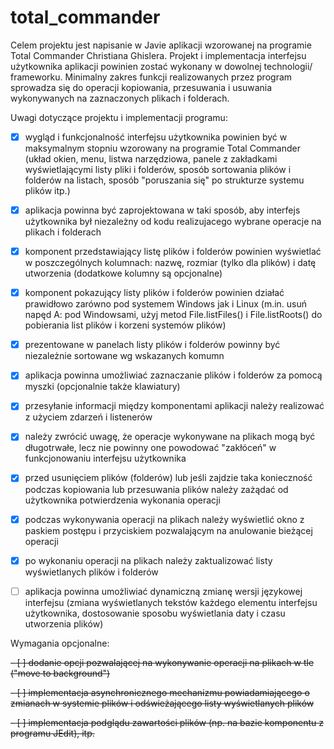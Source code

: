 # total_commander

Celem projektu jest napisanie w Javie aplikacji wzorowanej na programie
Total Commander Christiana Ghislera. Projekt i implementacja interfejsu
użytkownika aplikacji powinien zostać wykonany w dowolnej technologii/
frameworku.
Minimalny zakres funkcji realizowanych przez program sprowadza się do
operacji kopiowania, przesuwania i usuwania wykonywanych na zaznaczonych
plikach i folderach.

Uwagi dotyczące projektu i implementacji programu:

- [X] wygląd i funkcjonalność interfejsu użytkownika powinien być w maksymalnym
  stopniu wzorowany na programie Total Commander (układ okien, menu,
  listwa narzędziowa, panele z zakładkami wyświetlającymi listy pliki
  i folderów, sposób sortowania plików i folderów na listach, sposób
  "poruszania się" po strukturze systemu plików itp.)

- [X] aplikacja powinna być zaprojektowana w taki sposób, aby interfejs
  użytkownika był niezależny od kodu realizujacego wybrane operacje na
  plikach i folderach

- [X] komponent przedstawiający listę plików i folderów powinien wyświetlać
  w poszczególnych kolumnach: nazwę, rozmiar (tylko dla plików) i datę
  utworzenia (dodatkowe kolumny są opcjonalne)

- [X] komponent pokazujący listy plików i folderów powinien działać prawidłowo
  zarówno pod systemem Windows jak i Linux (m.in. usuń napęd A: pod
  Windowsami, użyj metod File.listFiles() i File.listRoots() do pobierania
  list plików i korzeni systemów plików)

- [X] prezentowane w panelach listy plików i folderów powinny być niezależnie
  sortowane wg wskazanych komumn

- [X] aplikacja powinna umożliwiać zaznaczanie plików i folderów za pomocą
  myszki (opcjonalnie także klawiatury)

- [X] przesyłanie informacji między komponentami aplikacji należy realizować
  z użyciem zdarzeń i listenerów

- [X] należy zwrócić uwagę, że operacje wykonywane na plikach mogą być
  długotrwałe, lecz nie powinny one powodować "zakłóceń" w funkcjonowaniu
  interfejsu użytkownika

- [X] przed usunięciem plików (folderów) lub jeśli zajdzie taka konieczność
  podczas kopiowania lub przesuwania plików należy zażądać od użytkownika
  potwierdzenia wykonania operacji

- [X] podczas wykonywania operacji na plikach należy wyświetlić okno z paskiem
  postępu i przyciskiem pozwalającym na anulowanie bieżącej operacji

- [X] po wykonaniu operacji na plikach należy zaktualizować listy wyświetlanych
  plików i folderów

- [ ] aplikacja powinna umożliwiać dynamiczną zmianę wersji językowej interfejsu
  (zmiana wyświetlanych tekstów każdego elementu interfejsu użytkownika,
  dostosowanie sposobu wyświetlania daty i czasu utworzenia plików) 

Wymagania opcjonalne:

~~- [ ] dodanie opcji pozwalającej na wykonywanie operacji na plikach w tle
  ("move to background")~~

~~- [ ] implementacja asynchronicznego mechanizmu powiadamiającego o zmianach
  w systemie plików i odświeżającego listy wyświetlanych plików~~

~~- [ ] implementacja podglądu zawartości plików (np. na bazie komponentu
  z programu JEdit), itp.~~
